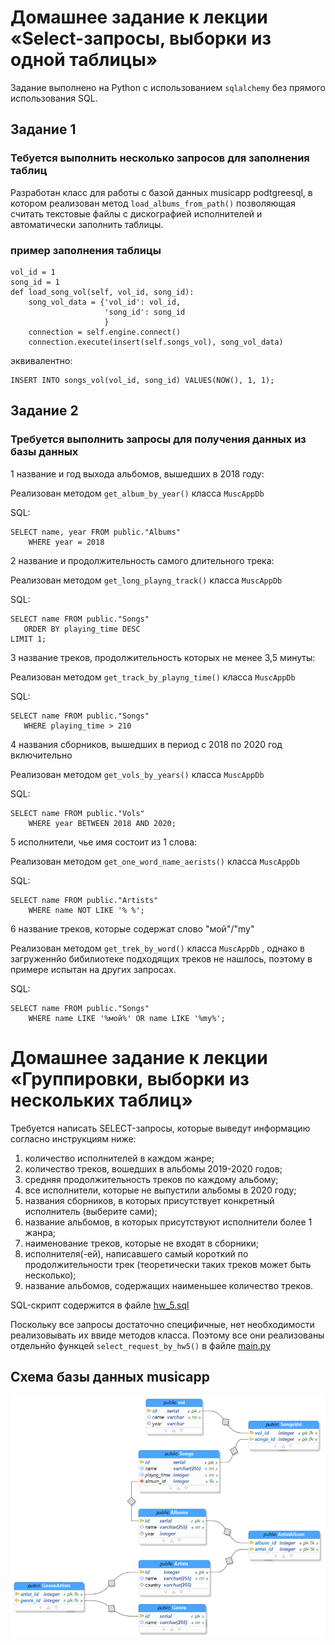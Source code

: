 # Домашнее задание к лекции «Select-запросы, выборки из одной таблицы» 


Задание выполнено на Python с использованием `sqlalchemy` без прямого использования SQL.

## Задание 1

### Тебуется выполнить несколько запросов для заполнения таблиц

Разработан класс для работы с базой данных musicapp podtgreesql, в котором реализован метод `load_albums_from_path()` позволяющая считать текстовые файлы с дискографией исполнителей и автоматически заполнить таблицы.

### пример заполнения таблицы

    vol_id = 1
    song_id = 1
    def load_song_vol(self, vol_id, song_id):
        song_vol_data = {'vol_id': vol_id,
                         'song_id': song_id
                         }
        connection = self.engine.connect()
        connection.execute(insert(self.songs_vol), song_vol_data)

эквивалентно:

    INSERT INTO songs_vol(vol_id, song_id) VALUES(NOW(), 1, 1);

## Задание 2

### Требуется выполнить запросы для получения данных из базы данных

1 название и год выхода альбомов, вышедших в 2018 году:

Реализован методом `get_album_by_year()` класса `MuscAppDb`

SQL:

    SELECT name, year FROM public."Albums"
        WHERE year = 2018

2 название и продолжительность самого длительного трека:

Реализован методом `get_long_playng_track()` класса `MuscAppDb`

SQL:

    SELECT name FROM public."Songs"
       ORDER BY playing_time DESC
    LIMIT 1;

3 название треков, продолжительность которых не менее 3,5 минуты:

Реализован методом `get_track_by_playng_time()` класса `MuscAppDb`

SQL:

    SELECT name FROM public."Songs"
       WHERE playing_time > 210


4 названия сборников, вышедших в период с 2018 по 2020 год включительно

Реализован методом `get_vols_by_years()` класса `MuscAppDb`

SQL:

    SELECT name FROM public."Vols"
        WHERE year BETWEEN 2018 AND 2020;

5 исполнители, чье имя состоит из 1 слова:

Реализован методом `get_one_word_name_aerists()` класса `MuscAppDb`

SQL:

    SELECT name FROM public."Artists"
        WHERE name NOT LIKE '% %';

6 название треков, которые содержат слово "мой"/"my"

Реализован методом `get_trek_by_word()` класса `MuscAppDb` , однако в загруженнйо бибилиотеке подходящих треков не нашлось, поэтому в примере испытан на других запросах.

SQL:

    SELECT name FROM public."Songs"
        WHERE name LIKE '%мой%' OR name LIKE '%my%';

# Домашнее задание к лекции «Группировки, выборки из нескольких таблиц»

Требуется написать SELECT-запросы, которые выведут информацию согласно инструкциям ниже:

1. количество исполнителей в каждом жанре;
2. количество треков, вошедших в альбомы 2019-2020 годов;
3. средняя продолжительность треков по каждому альбому;
4. все исполнители, которые не выпустили альбомы в 2020 году;
5. названия сборников, в которых присутствует конкретный исполнитель (выберите сами);
6. название альбомов, в которых присутствуют исполнители более 1 жанра;
7. наименование треков, которые не входят в сборники;
8. исполнителя(-ей), написавшего самый короткий по продолжительности трек (теоретически таких треков может быть несколько);
9. название альбомов, содержащих наименьшее количество треков.

SQL-скрипт содержится в файле [hw_5.sql](/hw_5.sql 'hw_5.sql')

Поскольку все запросы достаточно специфичные, нет необходимости реализовывать их ввиде методов класса. Поэтому все они реализованы отдельнйо функцей `select_request_by_hw5()` в файле [main.py](/main.py 'main.py')


## Схема базы данных musicapp

![схема базы данных](/img/musicapp.png)